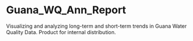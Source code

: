 # Guana_WQ_Ann_Report
Visualizing and analyzing long-term and short-term trends in Guana Water Quality Data. Product for internal distribution. 
